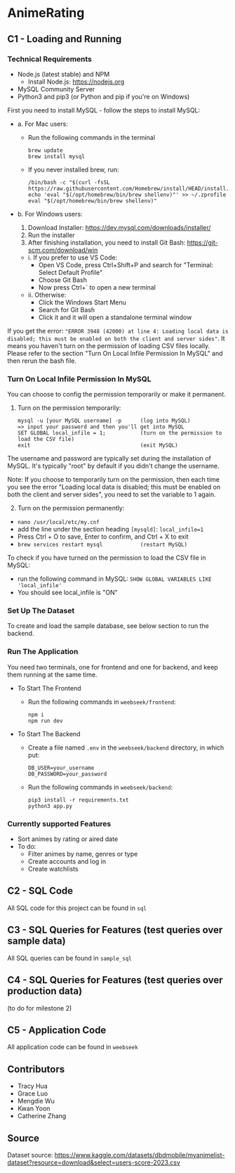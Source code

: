 # AnimeRating
## C1 - Loading and Running
### Technical Requirements
- Node.js (latest stable) and NPM
  - Install Node.js: https://nodejs.org
- MySQL Community Server
- Python3 and pip3 (or Python and pip if you're on Windows)

First you need to install MySQL - follow the steps to install MySQL:
- a. For Mac users:
  - Run the following commands in the terminal
    ```
    brew update
    brew install mysql
    ```
  - If you never installed brew, run:
    ```
    /bin/bash -c "$(curl -fsSL https://raw.githubusercontent.com/Homebrew/install/HEAD/install.sh)"
    echo 'eval "$(/opt/homebrew/bin/brew shellenv)"' >> ~/.zprofile
    eval "$(/opt/homebrew/bin/brew shellenv)"
    ```

- b. For Windows users:
  1. Download Installer: https://dev.mysql.com/downloads/installer/
  2. Run the installer
  3. After finishing installation, you need to install Git Bash: https://git-scm.com/download/win
    - i. If you prefer to use VS Code:
      - Open VS Code, press Ctrl+Shift+P and search for "Terminal: Select Default Profile"
      - Choose Git Bash
      - Now press Ctrl+` to open a new terminal
    - ii. Otherwise:
      - Click the Windows Start Menu
      - Search for Git Bash
      - Click it and it will open a standalone terminal window

If you get the error:
```"ERROR 3948 (42000) at line 4: Loading local data is disabled; this must be enabled on both the client and server sides"```.
It means you haven't turn on the permission of loading CSV files locally. Please refer to the section "Turn On Local Infile Permission In MySQL" and then rerun the bash file.

### Turn On Local Infile Permission In MySQL
You can choose to config the permission temporarily or make it permanent.
1. Turn on the permission temporarily:
   ```
   mysql -u [your MySQL username] -p      (log into MySQL)
   => input your password and then you'll get into MySQL
   SET GLOBAL local_infile = 1;           (turn on the permission to load the CSV file)
   exit                                   (exit MySQL)
   ```
The username and password are typically set during the installation of MySQL. It's typically "root" by default if you didn't change the username.

Note: If you choose to temporarily turn on the permission, then each time you see the error "Loading local data is disabled; this must be enabled on both the client and server sides", you need to set the variable to 1 again.

2. Turn on the permission permanently:
- ```nano /usr/local/etc/my.cnf```
- add the line under the section heading ```[mysqld]```: ```local_infile=1```
- Press Ctrl + O to save, Enter to confirm, and Ctrl + X to exit
- ```brew services restart mysql            (restart MySQL)```

To check if you have turned on the permission to load the CSV file in MySQL:
- run the following command in MySQL: 
  ```SHOW GLOBAL VARIABLES LIKE 'local_infile'```
- You should see local_infile is "ON"


### Set Up The Dataset
To create and load the sample database, see below section to run the backend.

### Run The Application
You need two terminals, one for frontend and one for backend, and keep them running at the same time.
- To Start The Frontend
  - Run the following commands in ```weebseek/frontend```:
    ```
    npm i
    npm run dev
    ```

- To Start The Backend
  - Create a file named ```.env``` in the ```weebseek/backend``` directory, in which put:
    ```
    DB_USER=your_username
    DB_PASSWORD=your_password
    ```
  - Run the following commands in ```weebseek/backend```:
    ```
    pip3 install -r requirements.txt
    python3 app.py
    ```

### Currently supported Features
- Sort animes by rating or aired date
- To do:
  - Filter animes by name, genres or type
  - Create accounts and log in
  - Create watchlists

## C2 - SQL Code
All SQL code for this project can be found in ```sql```

## C3 - SQL Queries for Features (test queries over sample data)
All SQL queries can be found in ```sample_sql```

## C4 - SQL Queries for Features (test queries over production data)
(to do for milestone 2)

## C5 - Application Code
All application code can be found in ```weebseek```

## Contributors
- Tracy Hua
- Grace Luo
- Mengdie Wu
- Kwan Yoon
- Catherine Zhang

## Source
Dataset source: https://www.kaggle.com/datasets/dbdmobile/myanimelist-dataset?resource=download&select=users-score-2023.csv

